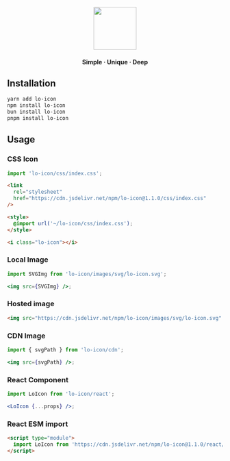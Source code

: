 <h3 align="center">
  <br>
  <img src="https://res.cloudinary.com/dvyoqkzft/image/upload/v1706073489/lokesh/lo-icon_a66jvj.svg" width="100"><br>
</h3>

<h4 align="center">Simple · Unique · Deep</h4>

## Installation

```bash
yarn add lo-icon
npm install lo-icon
bun install lo-icon
pnpm install lo-icon
```

## Usage

### CSS Icon

```js
import 'lo-icon/css/index.css';
```

```html
<link
  rel="stylesheet"
  href="https://cdn.jsdelivr.net/npm/lo-icon@1.1.0/css/index.css"
/>
```

```html
<style>
  @import url('~/lo-icon/css/index.css');
</style>
```

```html
<i class="lo-icon"></i>
```

### Local Image

```jsx
import SVGImg from 'lo-icon/images/svg/lo-icon.svg';

<img src={SVGImg} />;
```

### Hosted image

```html
<img src="https://cdn.jsdelivr.net/npm/lo-icon/images/svg/lo-icon.svg" />
```

### CDN Image

```jsx
import { svgPath } from 'lo-icon/cdn';

<img src={svgPath} />;
```

### React Component

```jsx
import LoIcon from 'lo-icon/react';

<LoIcon {...props} />;
```

### React ESM import

```html
<script type="module">
  import LoIcon from 'https://cdn.jsdelivr.net/npm/lo-icon@1.1.0/react/+esm';
</script>
```
